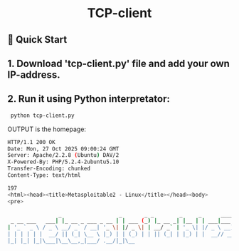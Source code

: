 <p align="center">
  <h1 align="center"> TCP-client </h1>
</p>

## 🚀 Quick Start
## 1. Download 'tcp-client.py' file and add your own IP-address.
## 2. Run it using Python interpretator: 
```bash
 python tcp-client.py
```

OUTPUT is the homepage:
```bash
HTTP/1.1 200 OK
Date: Mon, 27 Oct 2025 09:00:24 GMT
Server: Apache/2.2.8 (Ubuntu) DAV/2
X-Powered-By: PHP/5.2.4-2ubuntu5.10
Transfer-Encoding: chunked
Content-Type: text/html

197
<html><head><title>Metasploitable2 - Linux</title></head><body>
<pre>

                _                  _       _ _        _     _      ____  
 _ __ ___   ___| |_ __ _ ___ _ __ | | ___ (_) |_ __ _| |__ | | ___|___ \ 
| '_ ` _ \ / _ \ __/ _` / __| '_ \| |/ _ \| | __/ _` | '_ \| |/ _ \ __) |
| | | | | |  __/ || (_| \__ \ |_) | | (_) | | || (_| | |_) | |  __// __/ 
|_| |_| |_|\___|\__\__,_|___/ .__/|_|\__

```

